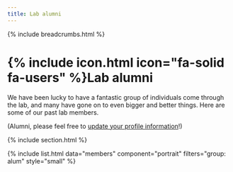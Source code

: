 ```yaml
---
title: Lab alumni
---
```


{% include breadcrumbs.html %}

# {% include icon.html icon="fa-solid fa-users" %}Lab alumni

We have been lucky to have a fantastic group of individuals come through the lab, and many have gone on to even bigger and better things. Here are some of our past lab members.

(Alumni, please feel free to [update your profile information](https://github.com/SuLab/sulab.org/tree/main/_members)!)

{% include section.html %}

{% include list.html data="members" component="portrait" filters="group: alum" style="small" %}

